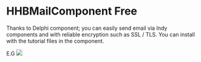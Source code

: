 # HHBMailComponent Free

Thanks to Delphi component; you can easily send email via Indy components and with reliable encryption such as SSL / TLS. You can install with the tutorial files in the component.

E.G
<a href="https://hizliresim.com/Lbr6Vb"><img src="https://i.hizliresim.com/Lbr6Vb.jpg"></a>
